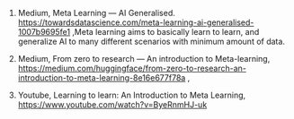 1. Medium, Meta Learning — AI Generalised. https://towardsdatascience.com/meta-learning-ai-generalised-1007b9695fe1 ,Meta learning aims to basically learn to learn, and generalize AI to many different scenarios with minimum amount of data. 

2. Medium, From zero to research — An introduction to Meta-learning, https://medium.com/huggingface/from-zero-to-research-an-introduction-to-meta-learning-8e16e677f78a ,

3. Youtube, Learning to learn: An Introduction to Meta Learning, https://www.youtube.com/watch?v=ByeRnmHJ-uk
